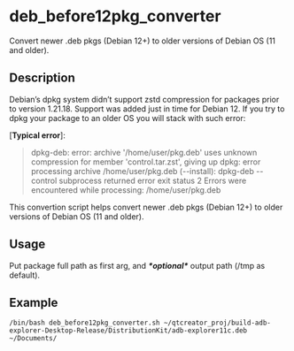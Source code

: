 # deb_before12pkg_converter
Convert newer .deb pkgs (Debian 12+) to older versions of Debian OS (11 and older).
## Description
Debian’s dpkg system didn’t support zstd compression for packages prior to version 1.21.18. Support was added just in time for Debian 12. If you try to dpkg your package to an older OS you will stack with such error:

[**Typical error**]:  

> dpkg-deb: error: archive '/home/user/pkg.deb' uses unknown compression for member 'control.tar.zst', giving up
dpkg: error processing archive /home/user/pkg.deb (--install):
 dpkg-deb --control subprocess returned error exit status 2
Errors were encountered while processing:
 /home/user/pkg.deb

This convertion script helps convert newer .deb pkgs (Debian 12+) to older versions of Debian OS (11 and older).
## Usage
Put package full path as first arg, and ***\*optional\**** output path (/tmp as default).
## Example
```
/bin/bash deb_before12pkg_converter.sh ~/qtcreator_proj/build-adb-explorer-Desktop-Release/DistributionKit/adb-explorer11c.deb ~/Documents/
```
